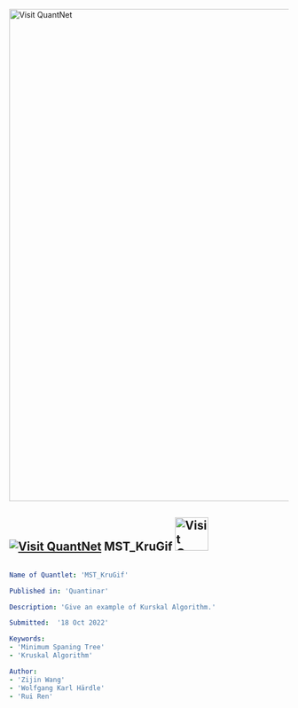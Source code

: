 [<img src="https://github.com/QuantLet/Styleguide-and-FAQ/blob/master/pictures/banner.png" width="888" alt="Visit QuantNet">](http://quantlet.de/)

## [<img src="https://github.com/QuantLet/Styleguide-and-FAQ/blob/master/pictures/qloqo.png" alt="Visit QuantNet">](http://quantlet.de/) **MST_KruGif** [<img src="https://github.com/QuantLet/Styleguide-and-FAQ/blob/master/pictures/QN2.png" width="60" alt="Visit QuantNet 2.0">](http://quantlet.de/)

```yaml

Name of Quantlet: 'MST_KruGif'

Published in: 'Quantinar'

Description: 'Give an example of Kurskal Algorithm.'

Submitted:  '18 Oct 2022'

Keywords: 
- 'Minimum Spaning Tree'
- 'Kruskal Algorithm'

Author: 
- 'Zijin Wang'
- 'Wolfgang Karl Härdle'
- 'Rui Ren'

```